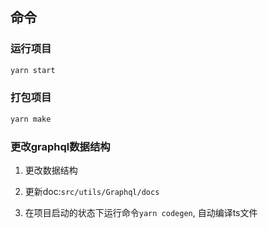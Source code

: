 ## 命令

### 运行项目

```bash
yarn start
```

### 打包项目

```bash
yarn make
```

### 更改graphql数据结构

1. 更改数据结构

2. 更新doc:`src/utils/Graphql/docs`

3. 在项目启动的状态下运行命令`yarn codegen`, 自动编译ts文件
